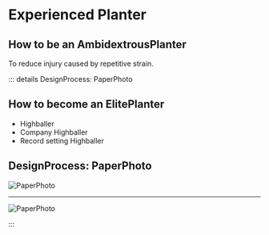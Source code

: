 # Experienced Planter

## How to be an AmbidextrousPlanter

To reduce injury caused by repetitive strain.

::: details DesignProcess: PaperPhoto

## How to become an ElitePlanter

- Highballer
- Company Highballer
- Record setting Highballer

## DesignProcess: PaperPhoto

![PaperPhoto](/Paper_BetaQuote.jpg)

---

![PaperPhoto](/Paper_BetaQuote2.jpg)

:::